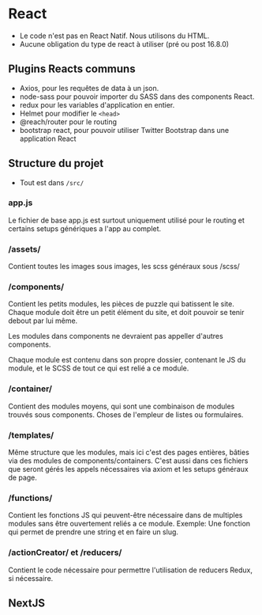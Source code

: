 # React

- Le code n'est pas en React Natif. Nous utilisons du HTML.
- Aucune obligation du type de react à utiliser (pré ou post 16.8.0)
## Plugins Reacts communs

- Axios, pour les requêtes de data à un json.
- node-sass pour pouvoir importer du SASS dans des components React.
- redux pour les variables d'application en entier.
- Helmet pour modifier le `<head>`
- @reach/router pour le routing
- bootstrap react, pour pouvoir utiliser Twitter Bootstrap dans une application React

## Structure du projet
- Tout est dans `/src/`

### app.js
Le fichier de base app.js est surtout uniquement utilisé pour le routing et certains setups génériques a l'app au complet.

### /assets/
Contient toutes les images sous images, les scss généraux sous /scss/

### /components/
Contient les petits modules, les pièces de puzzle qui batissent le site. Chaque module doit être un petit élément du site, et doit pouvoir se tenir debout par lui même.

Les modules dans components ne devraient pas appeller d'autres components.

Chaque module est contenu dans son propre dossier, contenant le JS du module, et le SCSS de tout ce qui est relié a ce module.

### /container/
Contient des modules moyens, qui sont une combinaison de modules trouvés sous components. Choses de l'empleur de listes ou formulaires.

### /templates/
Même structure que les modules, mais ici c'est des pages entières, bâties via des modules de components/containers. C'est aussi dans ces fichiers que seront gérés les appels nécessaires via axiom et les setups généraux de page.

### /functions/

Contient les fonctions JS qui peuvent-être nécessaire dans de multiples modules sans être ouvertement reliés a ce module. Exemple: Une fonction qui permet de prendre une string et en faire un slug.

### /actionCreator/ et /reducers/

Contient le code nécessaire pour permettre l'utilisation de reducers Redux, si nécessaire.

## NextJS